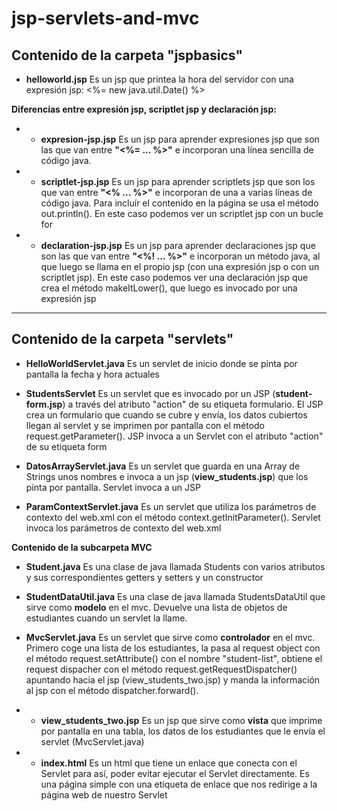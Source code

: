 # jsp-servlets-and-mvc

## Contenido de la carpeta "jspbasics"

- **helloworld.jsp**
Es un jsp que printea la hora del servidor con una expresión jsp: <%= new java.util.Date() %>

**Diferencias entre expresión jsp, scriptlet jsp y declaración jsp:**
- - **expresion-jsp.jsp**
Es un jsp para aprender expresiones jsp que son las que van entre **"<%=  ...   %>"** e incorporan una línea sencilla de código java. 

- - **scriptlet-jsp.jsp**
Es un jsp para aprender scriptlets jsp que son los que van entre **"<%  ...  %>"** e incorporan de una a varias líneas de código java. Para incluír el contenido en la página se usa el método out.println(). En este caso podemos ver un scriptlet jsp con un bucle for

- - **declaration-jsp.jsp**
Es un jsp para aprender declaraciones jsp que son las que van entre **"<%! ...  %>"** e incorporan un método java, al que luego se llama en el propio jsp (con una expresión jsp o con un scriptlet jsp). En este caso podemos ver una declaración jsp que crea el método makeItLower(), que luego es invocado por una expresión jsp

---

## Contenido de la carpeta "servlets"
- **HelloWorldServlet.java**
Es un servlet de inicio donde se pinta por pantalla la fecha y hora actuales

- **StudentsServlet**
Es un servlet que es invocado por un JSP (**student-form.jsp**) a través del atributo "action" de su etiqueta formulario. El JSP crea un formulario que cuando se cubre y envía, los datos cubiertos llegan al servlet y se imprimen por pantalla con el método request.getParameter(). JSP invoca a un Servlet con el atributo "action" de su etiqueta form

- **DatosArrayServlet.java**
Es un servlet que guarda en una Array de Strings unos nombres e invoca a un jsp (**view_students.jsp**) que los pinta por pantalla. Servlet invoca a un JSP

- **ParamContextServlet.java**
Es un servlet que utiliza los parámetros de contexto del web.xml con el método context.getInitParameter(). Servlet invoca los parámetros de contexto del web.xml

**Contenido de la subcarpeta MVC**
- **Student.java**
Es una clase de java llamada Students con varios atributos y sus correspondientes getters y setters y un constructor

- **StudentDataUtil.java**
Es una clase de java llamada StudentsDataUtil que sirve como **modelo** en el mvc. Devuelve una lista de objetos de estudiantes cuando un servlet la llame.

- **MvcServlet.java**
Es un servlet que sirve como **controlador** en el mvc. Primero coge una lista de los estudiantes, la pasa al request object con el método request.setAttribute() con el nombre "student-list", obtiene el request dispacher con el método request.getRequestDispatcher() apuntando hacia el jsp (view_students_two.jsp) y manda la información al jsp con el método dispatcher.forward().

- - **view_students_two.jsp**
Es un jsp que sirve como **vista** que imprime por pantalla en una tabla, los datos de los estudiantes que le envía el servlet (MvcServlet.java)

- - **index.html**
Es un html que tiene un enlace que conecta con el Servlet para así, poder evitar ejecutar el Servlet directamente. Es una página simple con una etiqueta de enlace que nos redirige a la página web de nuestro Servlet
